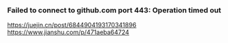 ### Failed to connect to github.com port 443: Operation timed out
https://juejin.cn/post/6844904193170341896
https://www.jianshu.com/p/471aeba64724

